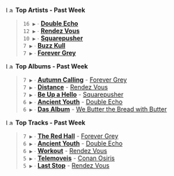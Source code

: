 <!--START_LASTFM_ARTISTS:{"period": "7day", "rows": 5}-->
<a href="https://last.fm" target="_blank"><img src="https://user-images.githubusercontent.com/17434202/215290617-e793598d-d7c9-428f-9975-156db1ba89cc.svg" alt="Last.fm Logo" width="18" height="13"/></a> **Top Artists - Past Week**

> `16 ▶️` ∙ **[Double Echo](https://www.last.fm/music/Double+Echo)**<br/>
> `12 ▶️` ∙ **[Rendez Vous](https://www.last.fm/music/Rendez+Vous)**<br/>
> `10 ▶️` ∙ **[Squarepusher](https://www.last.fm/music/Squarepusher)**<br/>
> `7 ▶️` ∙ **[Buzz Kull](https://www.last.fm/music/Buzz+Kull)**<br/>
> `7 ▶️` ∙ **[Forever Grey](https://www.last.fm/music/Forever+Grey)**<br/>
<!--END_LASTFM_ARTISTS-->

<!--START_LASTFM_ALBUMS:{"period": "7day", "rows": 5}-->
<a href="https://last.fm" target="_blank"><img src="https://user-images.githubusercontent.com/17434202/215290617-e793598d-d7c9-428f-9975-156db1ba89cc.svg" alt="Last.fm Logo" width="18" height="13"/></a> **Top Albums - Past Week**

> `7 ▶️` ∙ **[Autumn Calling](https://www.last.fm/music/Forever+Grey/Autumn+Calling)** - [Forever Grey](https://www.last.fm/music/Forever+Grey)<br/>
> `7 ▶️` ∙ **[Distance](https://www.last.fm/music/Rendez+Vous/Distance)** - [Rendez Vous](https://www.last.fm/music/Rendez+Vous)<br/>
> `7 ▶️` ∙ **[Be Up a Hello](https://www.last.fm/music/Squarepusher/Be+Up+a+Hello)** - [Squarepusher](https://www.last.fm/music/Squarepusher)<br/>
> `6 ▶️` ∙ **[Ancient Youth](https://www.last.fm/music/Double+Echo/Ancient+Youth)** - [Double Echo](https://www.last.fm/music/Double+Echo)<br/>
> `6 ▶️` ∙ **[Das Album](https://www.last.fm/music/We+Butter+the+Bread+with+Butter/Das+Album)** - [We Butter the Bread with Butter](https://www.last.fm/music/We+Butter+the+Bread+with+Butter)<br/>
<!--END_LASTFM_ALBUMS-->

<!--START_LASTFM_TRACKS:{"period": "7day", "rows": 5}-->
<a href="https://last.fm" target="_blank"><img src="https://user-images.githubusercontent.com/17434202/215290617-e793598d-d7c9-428f-9975-156db1ba89cc.svg" alt="Last.fm Logo" width="18" height="13"/></a> **Top Tracks - Past Week**

> `7 ▶️` ∙ **[The Red Hall](https://www.last.fm/music/Forever+Grey/_/The+Red+Hall)** - [Forever Grey](https://www.last.fm/music/Forever+Grey)<br/>
> `6 ▶️` ∙ **[Ancient Youth](https://www.last.fm/music/Double+Echo/_/Ancient+Youth)** - [Double Echo](https://www.last.fm/music/Double+Echo)<br/>
> `6 ▶️` ∙ **[Workout](https://www.last.fm/music/Rendez+Vous/_/Workout)** - [Rendez Vous](https://www.last.fm/music/Rendez+Vous)<br/>
> `5 ▶️` ∙ **[Telemoveis](https://www.last.fm/music/Conan+Osiris/_/Telemoveis)** - [Conan Osiris](https://www.last.fm/music/Conan+Osiris)<br/>
> `5 ▶️` ∙ **[Last Stop](https://www.last.fm/music/Rendez+Vous/_/Last+Stop)** - [Rendez Vous](https://www.last.fm/music/Rendez+Vous)<br/>
<!--END_LASTFM_TRACKS-->